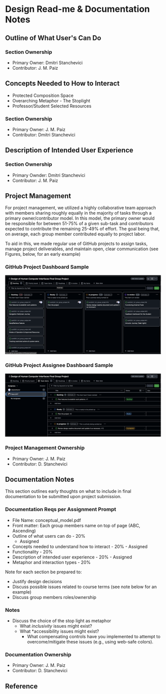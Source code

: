 # Design Read-me & Documentation Notes

## Outline of What User's Can Do

### Section Ownership
- Primary Owner: Dmitri Stanchevici
- Contributor: J. M. Paiz

## Concepts Needed to How to Interact
- Protected Composition Space
- Overarching Metaphor - The Stoplight
- Professor/Student Selected Resources

### Section Ownership
- Primary Owner: J. M. Paiz
- Contributor: Dmitri Stanchevici

## Description of Intended User Experience 

### Section Ownership
- Primary Ownder: Dmitri Stanchevici
- Contributor: J. M. Paiz

## Project Management
For project management, we utilized a highly collaborative team approach with members sharing roughly equally in the majority of tasks through a primary owner/contributor model. In this model, the primary owner would be responsible for between 51-75% of a given sub-task and contributors expected to contribute the remaining 25-49% of effort. The goal being that, on average, each group member contributed equally to project labor. 

To aid in this, we made regular use of GitHub projects to assign tasks, manage project deliverables, and maintain open, clear communication (see Figures, below, for an early example)

### GitHub Project Dashboard Sample
![Sample GitHub Project Dashboard Screen Grab](./Documentation_Images/project_dashboard_stage0.png "Dashboard Screengrab")

### GitHub Project Assignee Dashboard Sample
![Sample GitHub Project Assignee Screen Grab](./Documentation_Images/assignee_dashboard_stage0.png "Assignee Screengrab")

### Project Management Ownership
- Primary Owner: J. M. Paiz
- Contributor: D. Stanchevici

## Documentation Notes
This section outlines early thoughts on what to include in final documentation to be submitted upon project submission.
### Documentation Reqs per Assignment Prompt
- File Name: conceptual_model.pdf
- Front matter: Each group members name on top of page (ABC, Ascending)
- Outline of what users can do - 20%
   - Assigned
- Concepts needed to understand how to interact - 20%
      - Assigned
- Functionality - 20%
- Description of intended user experience - 20%
      - Assigned
- Metaphor and interaction types - 20%

Note for each section be prepared to:
- Justify design decisions
- Discuss possible issues related to course terms (see note below for an example)
- Discuss group members roles/ownership

### Notes
- Discuss the choice of the stop light as metaphor
   - What *inclusivity* issues might exist?
   - What *accessibility issues might exist?
      - What compensating controls have you implemented to attempt to overcome/mitigate these issues (e.g., using web-safe colors).

### Documentation Ownership
- Primary Owner: J. M. Paiz
- Contributor: D. Stanchevici

## Reference